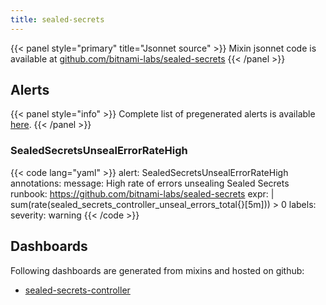 ```yaml
---
title: sealed-secrets
---
```




{{< panel style="primary" title="Jsonnet source" >}}
Mixin jsonnet code is available at [github.com/bitnami-labs/sealed-secrets](https://github.com/bitnami-labs/sealed-secrets/tree/master/contrib/prometheus-mixin)
{{< /panel >}}

## Alerts

{{< panel style="info" >}}
Complete list of pregenerated alerts is available [here](https://github.com/cloudalchemy/mixins/blob/master/manifests/sealed-secrets/alerts.yaml).
{{< /panel >}}

### SealedSecretsUnsealErrorRateHigh

{{< code lang="yaml" >}}
alert: SealedSecretsUnsealErrorRateHigh
annotations:
  message: High rate of errors unsealing Sealed Secrets
  runbook: https://github.com/bitnami-labs/sealed-secrets
expr: |
  sum(rate(sealed_secrets_controller_unseal_errors_total{}[5m])) > 0
labels:
  severity: warning
{{< /code >}}
 
## Dashboards
Following dashboards are generated from mixins and hosted on github:


- [sealed-secrets-controller](https://github.com/cloudalchemy/mixins/blob/master/manifests/sealed-secrets/dashboards/sealed-secrets-controller.json)
